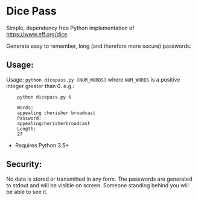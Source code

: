 # Dice Pass

Simple, dependency free Python implementation of https://www.eff.org/dice.

Generate easy to remember, long (and therefore more secure) passwords.

## Usage:
Usage: `python dicepass.py [NUM_WORDS]`
    where `NUM_WORDS` is a positive integer greater than 0. e.g.:
```
    python dicepass.py 6

    Words: 
    appealing cherisher broadcast
    Password:
    appealingcherisherbroadcast
    Length:
    27
```
* Requires Python 3.5+

## Security:
No data is stored or transmitted in any form. The passwords are generated to stdout and will be visible on screen. Someone standing behind you will be able to see it.
